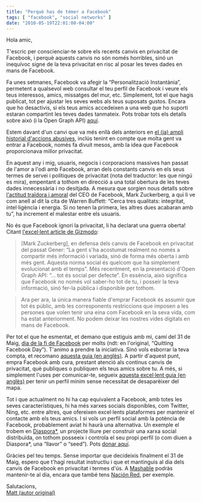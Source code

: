 ```yaml
---
title: "Perquè has de témer a Facebook"
tags: [ "facebook", "social networks" ]
date: "2010-05-19T22:01:00-04:00"
---
```


Hola amic,

T'escric per conscienciar-te sobre els recents canvis en privacitat de Facebook, i perquè aquests canvis no són només horribles, sinó un inequívoc signe de la teva privacitat en risc al posar les teves dades en mans de Facebook.

Fa unes setmanes, Facebook va afegir la “Personalització Instantània”, permetent a qualsevol web consultar el teu perfil de Facebook i veure els teus interessos, amics, missatges del mur, etc. Simplement, tot el que hagis publicat, tot per ajustar les seves webs als teus suposats gustos. Encara que ho desactivis, si els teus amics accedeixen a una web que ho suporti estaran compartint les teves dades tanmateix. Pots trobar tots els detalls sobre això (i la Open Graph API) [aquí](https://www.error500.net/open-graph-facebook-a-conquista-web/).

Estem davant d'un canvi que va més enllà dels anteriors en [el (ja) ampli historial d'accions abusives](https://www.eff.org/deeplinks/2010/04/facebook-timeline), inclús tenint en compte que molta gent va entrar a Facebook, només fa divuit mesos, amb la idea que Facebook proporcionava millor privacitat.

En aquest any i mig, usuaris, negocis i corporacions massives han passat de l'amor a l'odi amb Facebook, arran dels constants canvis en els seus termes de servei i polítiques de privacitat (nota del traductor: les que ningú es mira), empentant a tothom en direcció a una total obertura de les teves dades innecessària i no desitjada. A mesura que sorgien nous detalls sobre [l'actitud traïdora i amoral](http://www.abc.es/20100309/medios-redes-web/mark-zuckerberg-acusado-hackear-201003091156.html) del CEO de Facebook, Mark Zuckerberg, a qui li ve com anell al dit la cita de Warren Buffett: “Cerca tres qualitats: integritat, intel·ligència i energia. Si no tenen la primera, les altres dues acabaran amb tu”, ha increment el malestar entre els usuaris.

No és que Facebook ignori la privacitat, li ha declarat una guerra oberta! Citant [l'excel·lent article de Gizmodo](https://gizmodo.com/5530178/top-ten-reasons-you-should-quit-facebook):

> [Mark Zuckerberg], en defensa dels canvis de Facebook en privacitat del passat Gener: “La gent s'ha acostumat realment no només a compartir més informació i variada, sinó de forma més oberta i amb més gent. Aquesta norma social és quelcom que ha simplement evolucionat amb el temps”. Més recentment, en la presentació d'Open Graph API: “… tot és social per defecte”. En essència, això significa que Facebook no només vol saber-ho tot de tu, i posseir la teva informació, sinó fer-la pública i disponible per tothom.

> Ara per ara, la única manera fiable d'emprar Facebook és assumir que tot és públic, amb les corresponents restriccions que imposen a les persones que volen tenir una eina com Facebook en la seva vida, com ha estat anteriorment. No podem deixar les nostres vides digitals en mans de Facebook.

Per tot el que he esmentat, et demano que estiguis amb mi, camí del 31 de Maig, [dia de la fi de Facebook](https://gizmodo.com/5530178/top-ten-reasons-you-should-quit-facebook) per molts (ndt: en l'original, “Quitting Facebook Day”). T'animo a prendre la iniciativa. Sinó vols esborrar la teva compta, et recomano [aquesta guia (en anglès)](http://www.businessinsider.com/how-to-lock-down-your-facebook-profile-2010-5). A partir d'aquest punt, empra Facebook amb cura, prestant atenció als continus canvis de privacitat, què publiques o publiquen els teus amics sobre tu. A més, si simplement l'uses per comunicar-te, segueix [aquesta excel·lent guia (en anglès)](https://lifehacker.com/5538697/how-to-quit-facebook-without-actually-quitting-facebook?skyline=true&s=i) per tenir un perfil mínim sense necessitat de desaparèixer del mapa.

Tot i que actualment no hi ha cap equivalent a Facebook, amb totes les seves característiques, hi ha més xarxes socials disponibles, com Twitter, Ning, etc. entre altres, que ofereixen excel·lents plataformes per mantenir el contacte amb els teus amics. I si vols un perfil social amb la potència de Facebook, probablement aviat hi haurà una alternativa. Un exemple el trobem en [Diaspora*](https://www.joindiaspora.com/), un projecte lliure per construir una xarxa social distribuïda, on tothom posseeix i controla el seu propi perfil (o com diuen a Diaspora*, una “llavor” o “seed”). Pots [donar aquí](https://www.kickstarter.com/projects/mbs348/diaspora-the-personally-controlled-do-it-all-distr).

Gràcies pel teu temps. Sense importar que decideixis finalment el 31 de Maig, espero que t'hagi resultat instructiu i que et mantinguis al dia dels canvis de Facebook en privacitat i termes d'ús. A [Mashable](https://mashable.com/category/facebook/) podràs mantenir-te al dia, encara que també tens [Nación Red](http://www.nacionred.com/producto/facebook), per exemple.

Salutacions,<br>
[Matt (autor original)](https://twitter.com/mwpher)
